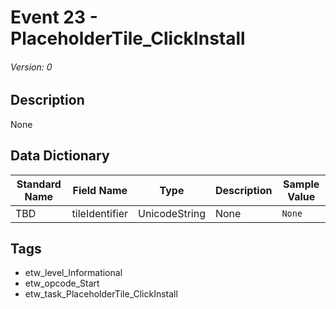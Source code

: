 # Event 23 - PlaceholderTile_ClickInstall
###### Version: 0

## Description
None

## Data Dictionary
|Standard Name|Field Name|Type|Description|Sample Value|
|---|---|---|---|---|
|TBD|tileIdentifier|UnicodeString|None|`None`|

## Tags
* etw_level_Informational
* etw_opcode_Start
* etw_task_PlaceholderTile_ClickInstall